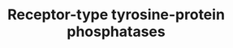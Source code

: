 ---
authors:
- ReactomeTeam
description: 'Like neurexins, Receptor-like protein tyrosine phosphatases (RPTPs)
  make trans-synaptic adhesion complexes with multiple postsynaptic binding partners
  to regulate synapse organization. The type IIa RPTPs include three members, Receptor-type
  tyrosine-protein phosphatase F (PTPRF) sometimes referred to as leukocyte common
  antigen-related (LAR), Receptor-type tyrosine-protein phosphatase sigma (PTPRS)
  and Receptor-type tyrosine-protein phosphatase delta (PTPRD). These proteins contain
  typical cell adhesion immunoglobulin-like (Ig) and fibronectin III (FNIII) domains,
  suggesting the involvement of RPTPs in cell-cell and cell-matrix interactions. To
  date, six different types of postsynaptic organizers for type-IIa RPTPs have been
  reported: interleukin-1 receptor accessory protein (IL1RAP, IL-1RAcP) (Yoshida et
  al. 2012), IL-1RAcP-like-1 (IL1RAPL1) (Yoshida et al. 2011), Neurotrophin receptor
  tyrosine kinase 3 (NTRK3, TrkC) (Takahashi et al. 2011), Leucine-rich repeat-containing
  protein 4B (LRRC4B, Netrin-G ligand-3, NGL-3) (Woo et al. 2009, Kwon et al. 2010),
  the Slit- and Trk-like (Slitrk) family proteins (Takahashi et al. 2012, Yim et al.
  2013, Yamagata et al. 2015) and the liprins (Serra-PagÃ¨s et al. 1998, Dunah et
  al. 2005).   View original pathway at [http://www.reactome.org/PathwayBrowser/#DIAGRAM=388844
  Reactome].'
last-edited: 2021-01-25
organisms:
- Homo sapiens
redirect_from:
- /index.php/Pathway:WP4046
- /instance/WP4046
schema-jsonld:
- '@context': https://schema.org/
  '@id': https://wikipathways.github.io/pathways/WP4046.html
  '@type': Dataset
  creator:
    '@type': Organization
    name: WikiPathways
  description: 'Like neurexins, Receptor-like protein tyrosine phosphatases (RPTPs)
    make trans-synaptic adhesion complexes with multiple postsynaptic binding partners
    to regulate synapse organization. The type IIa RPTPs include three members, Receptor-type
    tyrosine-protein phosphatase F (PTPRF) sometimes referred to as leukocyte common
    antigen-related (LAR), Receptor-type tyrosine-protein phosphatase sigma (PTPRS)
    and Receptor-type tyrosine-protein phosphatase delta (PTPRD). These proteins contain
    typical cell adhesion immunoglobulin-like (Ig) and fibronectin III (FNIII) domains,
    suggesting the involvement of RPTPs in cell-cell and cell-matrix interactions.
    To date, six different types of postsynaptic organizers for type-IIa RPTPs have
    been reported: interleukin-1 receptor accessory protein (IL1RAP, IL-1RAcP) (Yoshida
    et al. 2012), IL-1RAcP-like-1 (IL1RAPL1) (Yoshida et al. 2011), Neurotrophin receptor
    tyrosine kinase 3 (NTRK3, TrkC) (Takahashi et al. 2011), Leucine-rich repeat-containing
    protein 4B (LRRC4B, Netrin-G ligand-3, NGL-3) (Woo et al. 2009, Kwon et al. 2010),
    the Slit- and Trk-like (Slitrk) family proteins (Takahashi et al. 2012, Yim et
    al. 2013, Yamagata et al. 2015) and the liprins (Serra-PagÃ¨s et al. 1998, Dunah
    et al. 2005).   View original pathway at [http://www.reactome.org/PathwayBrowser/#DIAGRAM=388844
    Reactome].'
  keywords:
  - PTPRS
  - 'SLITRK3 '
  - SLITRK1-6:PTPRD
  - 'IL1RAP-1 '
  - Liprins
  - 'SLITRK6 '
  - 'NTRK3 '
  - 'IL1RAPL1 '
  - 'LRRC4B '
  - 'Alpha-liprins '
  - PTPRD:IL1RAP-1
  - NTRK3
  - LAR,PTPRS,PTPRD:Liprins
  - 'SLITRK5 '
  - LRRC4B
  - PTPRD
  - SLITRK1-6
  - 'PTPRS '
  - PTPRD:IL1RAPL1,(IL1RAPL2)
  - 'IL1RAPL2 '
  - IL1RAP-1
  - 'Beta-liprins '
  - PTPRF, PTPRS, PTPRD
  - PTPRS:NTRK3
  - LRRC4B:PTPRF,PTPRS,PTPRD
  - IL1RAPL1,(IL1RAPL2)
  - 'SLITRK1 '
  - 'PTPRF '
  - 'SLITRK2 '
  - 'PTPRD '
  - 'SLITRK4 '
  license: CC0
  name: Receptor-type tyrosine-protein phosphatases
seo: CreativeWork
title: Receptor-type tyrosine-protein phosphatases
wpid: WP4046
---